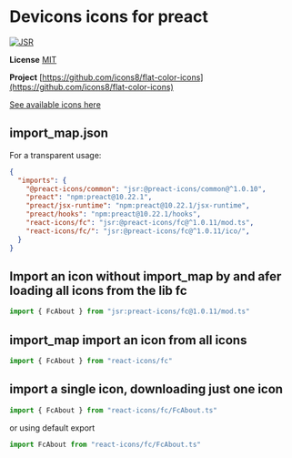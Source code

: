 # Devicons icons for preact

[![JSR](https://jsr.io/badges/@preact-icons/fc)](https://jsr.io/@preact-icons/fc)

**License** [MIT](https://opensource.org/licenses/MIT)

**Project** [https://github.com/icons8/flat-color-icons](https://github.com/icons8/flat-color-icons)

[See available icons here](https://react-icons.deno.dev/fc)

## import_map.json

For a transparent usage:

```json
{
  "imports": {
    "@preact-icons/common": "jsr:@preact-icons/common@^1.0.10",
    "preact": "npm:preact@10.22.1",
    "preact/jsx-runtime": "npm:preact@10.22.1/jsx-runtime",
    "preact/hooks": "npm:preact@10.22.1/hooks",
    "react-icons/fc": "jsr:@preact-icons/fc@^1.0.11/mod.ts",
    "react-icons/fc/": "jsr:@preact-icons/fc@^1.0.11/ico/",
  }
}
```

## Import an icon without import_map by and afer loading all icons from the lib fc

```ts
import { FcAbout } from "jsr:preact-icons/fc@1.0.11/mod.ts"
```

## import_map import an icon from all icons

```ts
import { FcAbout } from "react-icons/fc"
```

## import a single icon, downloading just one icon

```ts
import { FcAbout } from "react-icons/fc/FcAbout.ts"
```

or using default export

```ts
import FcAbout from "react-icons/fc/FcAbout.ts"
```

